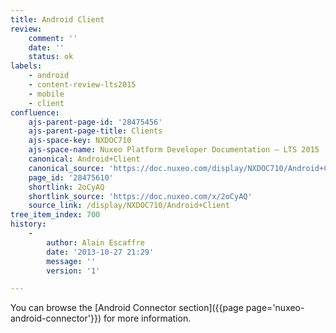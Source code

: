 ```yaml
---
title: Android Client
review:
    comment: ''
    date: ''
    status: ok
labels:
    - android
    - content-review-lts2015
    - mobile
    - client
confluence:
    ajs-parent-page-id: '28475456'
    ajs-parent-page-title: Clients
    ajs-space-key: NXDOC710
    ajs-space-name: Nuxeo Platform Developer Documentation — LTS 2015
    canonical: Android+Client
    canonical_source: 'https://doc.nuxeo.com/display/NXDOC710/Android+Client'
    page_id: '28475610'
    shortlink: 2oCyAQ
    shortlink_source: 'https://doc.nuxeo.com/x/2oCyAQ'
    source_link: /display/NXDOC710/Android+Client
tree_item_index: 700
history:
    -
        author: Alain Escaffre
        date: '2013-10-27 21:29'
        message: ''
        version: '1'

---
```

You can browse the [Android Connector section]({{page page='nuxeo-android-connector'}}) for more information.
